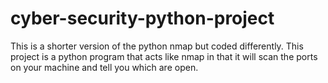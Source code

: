 # cyber-security-python-project
This is a shorter version of the python nmap but coded differently. This project is a python program that acts like nmap in that it will scan the ports on your machine and tell you which are open.
